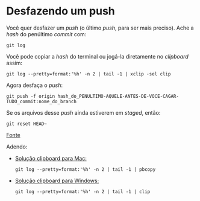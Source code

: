 # Desfazendo um push

Você quer desfazer um *push* (o último *push*, para ser mais preciso). Ache a *hash* do penúltimo *commit* com:

```shell
git log
```

Você pode copiar a *hash* do terminal ou jogá-la diretamente no *clipboard* assim:

```shell
git log --pretty=format:'%h' -n 2 | tail -1 | xclip -sel clip
```

Agora desfaça o *push*:

```shell
git push -f origin hash_do_PENULTIMO-AQUELE-ANTES-DE-VOCE-CAGAR-TUDO_commit:nome_do_branch
```

Se os arquivos desse *push* ainda estiverem em *staged*, então:

```shell
git reset HEAD~
```

[Fonte](https://stackoverflow.com/a/1270608/5974372)

Adendo:

- [Solução clipboard para Mac:](https://coderwall.com/p/gqtdla/git-copy-last-commit-hash-to-clipboard)
    ```shell
    git log --pretty=format:'%h' -n 2 | tail -1 | pbcopy
    ```

- [Solução clipboard para Windows:](https://superuser.com/a/472601)
    ```shell
    git log --pretty=format:'%h' -n 2 | tail -1 | clip
    ```
